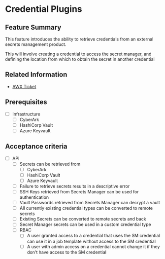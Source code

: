 # Credential Plugins

## Feature Summary

This feature introduces the ability to retrieve credentials from an external secrets management product.

This will involve creating a credential to access the secret manager, and defining the location from which to obtain the secret in another credential

## Related Information

* [AWX Ticket](https://github.com/ansible/awx/issues/2238)

## Prerequisites

* [ ] Infrastructure
  * [ ] CyberArk
  * [ ] HashiCorp Vault
  * [ ] Azure Keyvault

## Acceptance criteria

* [ ] API
  * [ ] Secrets can be retrieved from
    * [ ] CyberArk
    * [ ] HashiCorp Vault
    * [ ] Azure Keyvault
  * [ ] Failure to retrieve secrets results in a descriptive error
  * [ ] SSH Keys retrieved from Secrets Manager can be used for authentication
  * [ ] Vault Passwords retrieved from Secrets Manager can decrypt a vault
  * [ ] All currently existing credential types can be converted to remote secrets
  * [ ] Existing Secrets can be converted to remote secrets and back
  * [ ] Secret Manager secrets can be used in a custom credential type
  * [ ] RBAC
    * [ ] A user granted access to a credential that uses the SM credential can use it in a job template without access to the SM credential
    * [ ] A user with admin access on a credential cannot change it if they don't have access to the SM credential
